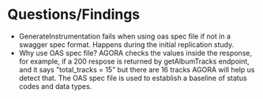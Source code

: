 # Questions/Findings

- GenerateInstrumentation fails when using oas spec file if not in a swagger spec format. Happens during the initial replication study.
- Why use OAS spec file? AGORA checks the values inside the response, for example, if a 200 respose is returned by getAlbumTracks endpoint, and it says "total_tracks = 15" but there are 16 tracks AGORA will help us detect that. The OAS spec file is used to establish a baseline of status codes and data types.

